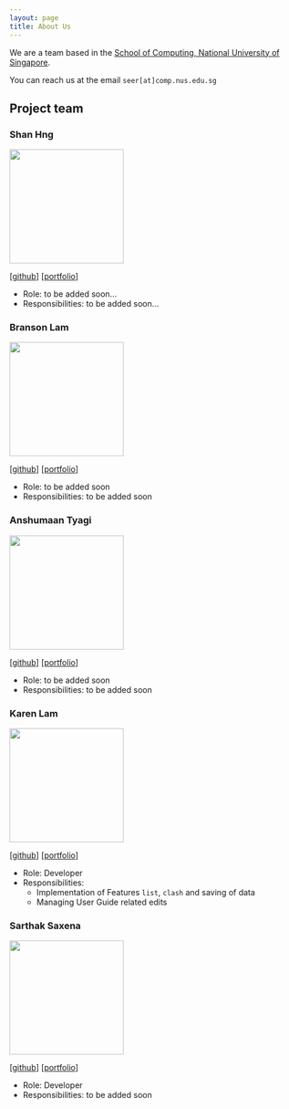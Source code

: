 ```yaml
---
layout: page
title: About Us
---
```


We are a team based in the [School of Computing, National University of Singapore](http://www.comp.nus.edu.sg).

You can reach us at the email `seer[at]comp.nus.edu.sg`

## Project team

### Shan Hng

<img src="images/shanhng.png" width="200px">

[[github](https://github.com/shanhng)]
[[portfolio](team/shanhng.md)]

* Role: to be added soon...
* Responsibilities: to be added soon...

### Branson Lam

<img src="images/bransonlj.png" width="200px">

[[github](http://github.com/bransonlj)]
[[portfolio](team/bransonlj.md)]

* Role: to be added soon
* Responsibilities: to be added soon

### Anshumaan Tyagi

<img src="images/anshumaantgi.png" width="200px">

[[github](http://github.com/anshumaantgi)] [[portfolio](team/anshumaantgi.md)]

* Role: to be added soon
* Responsibilities: to be added soon

### Karen Lam

<img src="images/karen-lam.png" width="200px">

[[github](https://github.com/Karen-Lam)]
[[portfolio](team/karen-lam.md)]

* Role: Developer
* Responsibilities:
  * Implementation of Features `list`, `clash` and saving of data
  * Managing User Guide related edits

### Sarthak Saxena

<img src="images/sarthak181.png" width="200px">

[[github](http://github.com/sarthak181)]
[[portfolio](team/sarthak181.md)]

* Role: Developer
* Responsibilities: to be added soon
